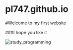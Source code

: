 # pl747.github.io
#Welcome to my first website 

###I hope you like it 

![study_programming](https://user-images.githubusercontent.com/95371201/144463007-09f3b783-0b19-485d-856c-b9d89b71139d.jpg)

